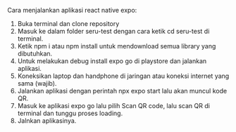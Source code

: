 Cara menjalankan aplikasi react native expo:

1. Buka terminal dan clone repository 
2. Masuk ke dalam folder seru-test dengan cara ketik cd seru-test di terminal.
3. Ketik npm i atau npm install untuk mendownload semua library yang dibutuhkan.
4. Untuk melakukan debug install expo go di playstore dan jalankan aplikasi.
5. Koneksikan laptop dan handphone di jaringan atau koneksi internet yang sama (wajib).
6. Jalankan aplikasi dengan perintah npx expo start lalu akan muncul kode QR.
7. Masuk ke aplikasi expo go lalu pilih Scan QR code, lalu scan QR di terminal dan tunggu proses loading.
8. Jalnkan aplikasinya.
